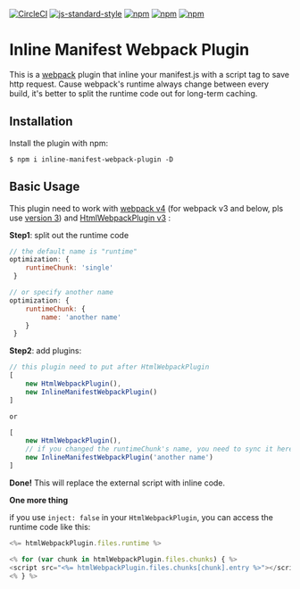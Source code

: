 [![CircleCI](https://circleci.com/gh/szrenwei/inline-manifest-webpack-plugin/tree/master.svg?style=shield)](https://circleci.com/gh/szrenwei/inline-manifest-webpack-plugin/tree/master) [![js-standard-style](https://img.shields.io/badge/code%20style-standard-brightgreen.svg)](http://standardjs.com) [![npm](https://img.shields.io/npm/dt/inline-manifest-webpack-plugin.svg)](https://www.npmjs.com/package/inline-manifest-webpack-plugin)  [![npm](https://img.shields.io/npm/v/inline-manifest-webpack-plugin.svg)](https://www.npmjs.com/package/inline-manifest-webpack-plugin) [![npm](https://img.shields.io/npm/l/inline-manifest-webpack-plugin.svg)](https://www.npmjs.com/package/inline-manifest-webpack-plugin)

Inline Manifest Webpack Plugin
===================

This is a [webpack](http://webpack.github.io/) plugin that inline your manifest.js with a script tag to save http request. Cause webpack's runtime always change between every build, it's better to split the runtime code out for long-term caching.


Installation
------------
Install the plugin with npm:
```shell
$ npm i inline-manifest-webpack-plugin -D
```

Basic Usage
-----------

This plugin need to work with [webpack v4](https://github.com/webpack/webpack) (for webpack v3 and below, pls use [version 3](https://github.com/szrenwei/inline-manifest-webpack-plugin/tree/v3.0.1)) and [HtmlWebpackPlugin v3](https://www.npmjs.com/package/html-webpack-plugin) :

__Step1__: split out the runtime code
```javascript
// the default name is "runtime"
optimization: {
    runtimeChunk: 'single'
 }

// or specify another name
optimization: {
    runtimeChunk: {
        name: 'another name'
    }
 }

```
__Step2__: add plugins:
```javascript
// this plugin need to put after HtmlWebpackPlugin
[
    new HtmlWebpackPlugin(),
    new InlineManifestWebpackPlugin()
]

or

[
    new HtmlWebpackPlugin(),
    // if you changed the runtimeChunk's name, you need to sync it here
    new InlineManifestWebpackPlugin('another name')
]

```
__Done!__ This will replace the external script with inline code.

__One more thing__

if you use `inject: false` in your `HtmlWebpackPlugin`, you can access the runtime code like this:
```javascript
<%= htmlWebpackPlugin.files.runtime %>

<% for (var chunk in htmlWebpackPlugin.files.chunks) { %>
<script src="<%= htmlWebpackPlugin.files.chunks[chunk].entry %>"></script>
<% } %>
```

